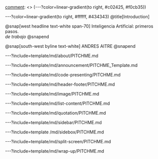 [comment]: <> (sunrise)
[comment]: <> (---?color=linear-gradient(to right, #c02425, #f0cb35))

---?color=linear-gradient(to right, #ffffff, #434343)
@title[Introduction]

@snap[west headline text-white span-70]
Inteligencia Artificial: primeros pasos.<br>*de trabajo*
@snapend

@snap[south-west byline  text-white]
ANDRES AITRE
@snapend

---?include=template/md/about/PITCHME.md

---?include=template/md/announcement/PITCHME_Template.md

---?include=template/md/code-presenting/PITCHME.md

---?include=template/md/header-footer/PITCHME.md

---?include=template/md/image/PITCHME.md

---?include=template/md/list-content/PITCHME.md

---?include=template/md/quotation/PITCHME.md

---?include=template/md/sidebar/PITCHME.md

---?include=template  /md/sidebox/PITCHME.md

---?include=template/md/split-screen/PITCHME.md

---?include=template/md/wrap-up/PITCHME.md
